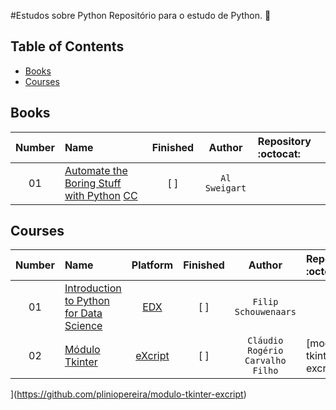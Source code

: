 #Estudos sobre Python
Repositório para o estudo de Python. :snake:

## Table of Contents

<!-- toc -->
  * [Books](#books)
  * [Courses](#courses)

<!-- toc stop -->

## Books
| Number | Name | Finished | Author | Repository :octocat: |
| :---: | :--- | :---: | :---: | :--- |
| 01 | [Automate the Boring Stuff with Python](https://automatetheboringstuff.com/) [CC](https://creativecommons.org/)| [  ] | `Al Sweigart` |
## Courses
| Number | Name | Platform | Finished | Author | Repository :octocat: |
| :---: | :--- | :---: | :---: | :---: | :--- |
| 01 | [Introduction to Python for Data Science](https://www.edx.org/course/introduction-python-data-science-microsoft-dat208x-2)|[EDX](https://www.edx.org)| [  ] |`Filip Schouwenaars`| []() 
| 02 | [Módulo Tkinter](https://www.youtube.com/playlist?list=PLesCEcYj003ShHnUT83gQEH6KtG8uysUE)|[eXcript](http://excript.com/)| [  ] |`Cláudio Rogério Carvalho Filho`| [modulo-tkinter-excript
](https://github.com/pliniopereira/modulo-tkinter-excript) 

